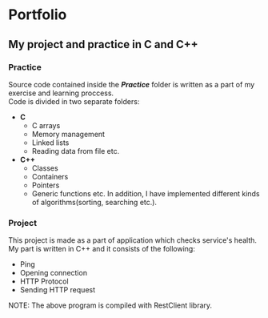 
# Portfolio

## My project and practice in C and C++ 

### Practice

Source code contained inside the ***Practice*** folder is written as a part of my exercise and learning proccess.  
Code is divided in two separate folders:
- **C**
    - C arrays
    - Memory management
    - Linked lists
    - Reading data from file etc. 
- **C++**
    - Classes
    - Containers
    - Pointers
    - Generic functions etc.
 In addition, I have implemented different kinds of algorithms(sorting, searching etc.).  
 
### Project

This project is made as a part of application which checks service's health.  
My part is written in C++ and it consists of the following:
- Ping
- Opening connection
- HTTP Protocol
- Sending HTTP request

NOTE: The above program is compiled with RestClient library. 
